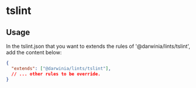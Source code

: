 # tslint

## Usage

In the tslint.json that you want to extends the rules of '@darwinia/lints/tslint', add the content below:

```json
{
  "extends": ["@darwinia/lints/tslint"],
  // ... other rules to be override.
}
```
